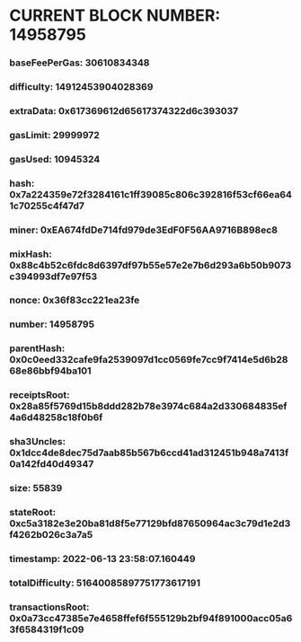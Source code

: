 # CURRENT BLOCK NUMBER: 14958795

### baseFeePerGas: 30610834348
### difficulty: 14912453904028369
### extraData: 0x617369612d65617374322d6c393037
### gasLimit: 29999972
### gasUsed: 10945324
### hash: 0x7a224359e72f3284161c1ff39085c806c392816f53cf66ea641c70255c4f47d7
### miner: 0xEA674fdDe714fd979de3EdF0F56AA9716B898ec8
### mixHash: 0x88c4b52c6fdc8d6397df97b55e57e2e7b6d293a6b50b9073c394993df7e97f53
### nonce: 0x36f83cc221ea23fe
### number: 14958795
### parentHash: 0x0c0eed332cafe9fa2539097d1cc0569fe7cc9f7414e5d6b2868e86bbf94ba101
### receiptsRoot: 0x28a85f5769d15b8ddd282b78e3974c684a2d330684835ef4a6d48258c18f0b6f
### sha3Uncles: 0x1dcc4de8dec75d7aab85b567b6ccd41ad312451b948a7413f0a142fd40d49347
### size: 55839
### stateRoot: 0xc5a3182e3e20ba81d8f5e77129bfd87650964ac3c79d1e2d3f4262b026c3a7a5
### timestamp: 2022-06-13 23:58:07.160449
### totalDifficulty: 51640085897751773617191
### transactionsRoot: 0x0a73cc47385e7e4658ffef6f555129b2bf94f891000acc05a63f6584319f1c09
